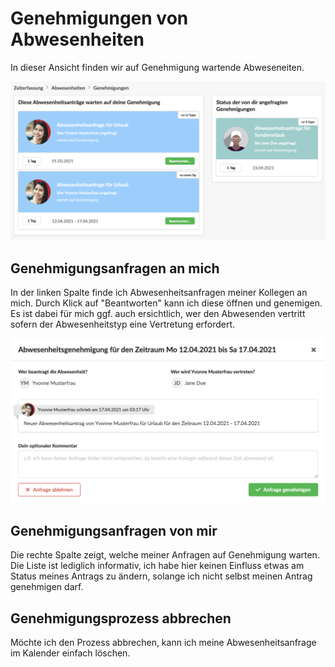 # Genehmigungen von Abwesenheiten

In dieser Ansicht finden wir auf Genehmigung wartende Abweseneiten.

![](../../.gitbook/assets/genehmigungen.png)

## Genehmigungsanfragen an mich

In der linken Spalte finde ich Abwesenheitsanfragen meiner Kollegen an mich. Durch Klick auf "Beantworten" kann ich diese öffnen und genemigen. Es ist dabei für mich ggf. auch ersichtlich, wer den Abwesenden vertritt sofern der Abwesenheitstyp eine Vertretung erfordert.

![](../../.gitbook/assets/genehmigen.png)

## Genehmigungsanfragen von mir

Die rechte Spalte zeigt, welche meiner Anfragen auf Genehmigung warten. Die Liste ist lediglich informativ, ich habe hier keinen Einfluss etwas am Status meines Antrags zu ändern, solange ich nicht selbst meinen Antrag genehmigen darf.

## Genehmigungsprozess abbrechen

Möchte ich den Prozess abbrechen, kann ich meine Abwesenheitsanfrage im Kalender einfach löschen.


